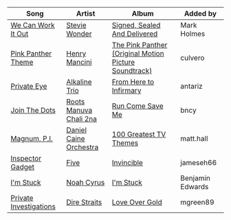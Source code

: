 | Song | Artist | Album | Added by |
|-|-|-|-|
| [We Can Work It Out](https://open.spotify.com/track/41q8ZiB3LZl4HRmmzUTIo4) | [Stevie Wonder](https://open.spotify.com/artist/7guDJrEfX3qb6FEbdPA5qi) | [Signed, Sealed And Delivered](https://open.spotify.com/album/54ootLtDyMZFr9obtWQvvO) | Mark Holmes |
| [Pink Panther Theme](https://open.spotify.com/track/1QPRmX2e3EZWskuOe5QqxM) | [Henry Mancini](https://open.spotify.com/artist/2EExdpjU4SK3xnJHO5paJf) | [The Pink Panther (Original Motion Picture Soundtrack)](https://open.spotify.com/album/4d1o8H5QwEsE6vdxOlC5e3) | culvero |
| [Private Eye](https://open.spotify.com/track/5W68YeADvFGOegS3TmP7w8) | [Alkaline Trio](https://open.spotify.com/artist/1aEYCT7t18aM3VvM6y8oVR) | [From Here to Infirmary](https://open.spotify.com/album/74FavWuKZGG8tp3jpMVzN4) | antariz |
| [Join The Dots](https://open.spotify.com/track/60z5YKvOHe3Hzph7Tk7tnb) | [Roots Manuva](https://open.spotify.com/artist/4sSSkVtrCTzENCgm2vokiY)<br>[Chali 2na](https://open.spotify.com/artist/1ZJlXFkFDBsjSuYyjVcMkk) | [Run Come Save Me](https://open.spotify.com/album/5U7ovzAy1H5vydRxNNuSl1) | bncy |
| [Magnum, P.I.](https://open.spotify.com/track/0kaKZfRkJ1JJJeFZotom71) | [Daniel Caine Orchestra](https://open.spotify.com/artist/3zJ68q2vwXpeJypOxOM1DU) | [100 Greatest TV Themes](https://open.spotify.com/album/0afkOxN5LzmMr3slmUhi6F) | matt.hall |
| [Inspector Gadget](https://open.spotify.com/track/6qygxOGfP8VaOWSbYmCajh) | [Five](https://open.spotify.com/artist/6rEzedK7cKWjeQWdAYvWVG) | [Invincible](https://open.spotify.com/album/72qAXkZ8keSUHe55hhEVQG) | jameseh66 |
| [I'm Stuck](https://open.spotify.com/track/0IYbYGGVKQGlcaIu9Bs1Iz) | [Noah Cyrus](https://open.spotify.com/artist/55fhWPvDiMpLnE4ZzNXZyW) | [I'm Stuck](https://open.spotify.com/album/5TscT3qDhseCAGszpncuCB) | Benjamin Edwards |
| [Private Investigations](https://open.spotify.com/track/0SqUwlygrVkMWkplNvvld1) | [Dire Straits](https://open.spotify.com/artist/0WwSkZ7LtFUFjGjMZBMt6T) | [Love Over Gold](https://open.spotify.com/album/3Iz3o8owPasr8PKUSZPqD5) | mgreen89 |